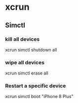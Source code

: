 # xcrun

## Simctl

### kill all devices

xcrun simctl shutdown all

### wipe all devices

xcrun simctl erase all

### Restart a specific device

xcrun simctl boot "iPhone 8 Plus"
